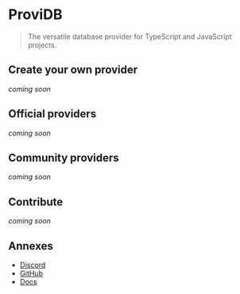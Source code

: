 # ProviDB

> The versatile database provider for TypeScript and JavaScript projects.

## Create your own provider

_coming soon_

## Official providers

_coming soon_

## Community providers

_coming soon_

## Contribute

_coming soon_

## Annexes

- [Discord](https://discord.gg/3vC2XWK)
- [GitHub](https://github.com/CamilleAbella/providb)
- [Docs](#1)
